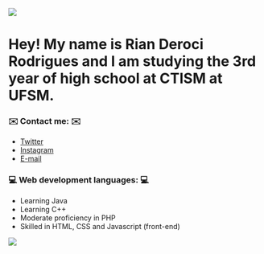 ![    ](https://user-images.githubusercontent.com/105753719/169179251-d42e5d80-0a13-4c9b-b3e5-afb803c196ff.gif)



# Hey! My name is Rian Deroci Rodrigues and I am studying the 3rd year of high school at CTISM at UFSM.

### ✉️ **Contact me:** ✉️
* [Twitter](https://twitter.com/riandrds)
* [Instagram](https://www.instagram.com/riandrds/)
* [E-mail](rianroder@gmail.com)

### 💻 **Web development languages:** 💻
* Learning Java 
* Learning C++
* Moderate proficiency in PHP
* Skilled in HTML, CSS and Javascript (front-end)

![      ](https://user-images.githubusercontent.com/105753719/169185110-5ef87b5f-89d7-48e1-bf26-0d351378e048.gif)
